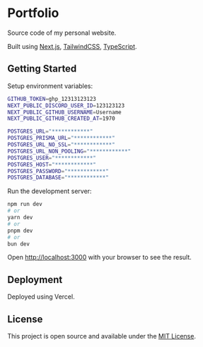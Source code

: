 # Portfolio

Source code of my personal website.

Built using [Next.js](https://nextjs.org/), [TailwindCSS](https://tailwindcss.com/), [TypeScript](https://www.typescriptlang.org/).

## Getting Started

Setup environment variables:

```bash
GITHUB_TOKEN=ghp_12313123123
NEXT_PUBLIC_DISCORD_USER_ID=123123123
NEXT_PUBLIC_GITHUB_USERNAME=Username
NEXT_PUBLIC_GITHUB_CREATED_AT=1970

POSTGRES_URL="************"
POSTGRES_PRISMA_URL="************"
POSTGRES_URL_NO_SSL="************"
POSTGRES_URL_NON_POOLING="************"
POSTGRES_USER="************"
POSTGRES_HOST="************"
POSTGRES_PASSWORD="************"
POSTGRES_DATABASE="************"
```

Run the development server:

```bash
npm run dev
# or
yarn dev
# or
pnpm dev
# or
bun dev
```

Open [http://localhost:3000](http://localhost:3000) with your browser to see the result.

## Deployment

Deployed using Vercel.

## License

This project is open source and available under the [MIT License](LICENSE).
